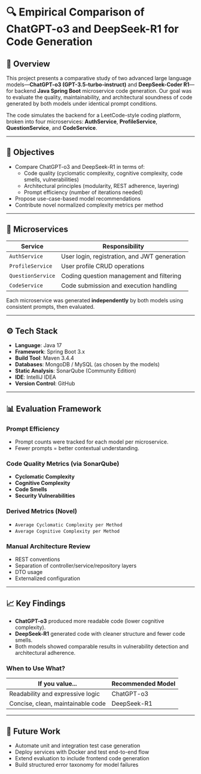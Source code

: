 # 🔍 Empirical Comparison of ChatGPT-o3 and DeepSeek-R1 for Code Generation

## 📌 Overview

This project presents a comparative study of two advanced large language models—**ChatGPT-o3 (GPT-3.5-turbo-instruct)** and **DeepSeek-Coder R1**—for backend **Java Spring Boot** microservice code generation. Our goal was to evaluate the quality, maintainability, and architectural soundness of code generated by both models under identical prompt conditions.

The code simulates the backend for a LeetCode-style coding platform, broken into four microservices: **AuthService**, **ProfileService**, **QuestionService**, and **CodeService**.

---

## 🎯 Objectives

- Compare ChatGPT-o3 and DeepSeek-R1 in terms of:
  - Code quality (cyclomatic complexity, cognitive complexity, code smells, vulnerabilities)
  - Architectural principles (modularity, REST adherence, layering)
  - Prompt efficiency (number of iterations needed)
- Propose use-case-based model recommendations
- Contribute novel normalized complexity metrics per method

---

## 🧱 Microservices

| Service         | Responsibility                                |
|-----------------|-----------------------------------------------|
| `AuthService`   | User login, registration, and JWT generation  |
| `ProfileService`| User profile CRUD operations                  |
| `QuestionService`| Coding question management and filtering     |
| `CodeService`   | Code submission and execution handling        |

Each microservice was generated **independently** by both models using consistent prompts, then evaluated.

---

## ⚙️ Tech Stack

- **Language**: Java 17  
- **Framework**: Spring Boot 3.x  
- **Build Tool**: Maven 3.4.4  
- **Databases**: MongoDB / MySQL (as chosen by the models)  
- **Static Analysis**: SonarQube (Community Edition)  
- **IDE**: IntelliJ IDEA  
- **Version Control**: GitHub  

---

## 📊 Evaluation Framework

### Prompt Efficiency
- Prompt counts were tracked for each model per microservice.
- Fewer prompts = better contextual understanding.

### Code Quality Metrics (via SonarQube)
- **Cyclomatic Complexity**
- **Cognitive Complexity**
- **Code Smells**
- **Security Vulnerabilities**

### Derived Metrics (Novel)
- `Average Cyclomatic Complexity per Method`
- `Average Cognitive Complexity per Method`

### Manual Architecture Review
- REST conventions
- Separation of controller/service/repository layers
- DTO usage
- Externalized configuration

---

## 📈 Key Findings

- **ChatGPT-o3** produced more readable code (lower cognitive complexity).
- **DeepSeek-R1** generated code with cleaner structure and fewer code smells.
- Both models showed comparable results in vulnerability detection and architectural adherence.

### When to Use What?

| If you value...                    | Recommended Model |
|-----------------------------------|-------------------|
| Readability and expressive logic  | ChatGPT-o3        |
| Concise, clean, maintainable code | DeepSeek-R1       |

---

## 🔭 Future Work

- Automate unit and integration test case generation
- Deploy services with Docker and test end-to-end flow
- Extend evaluation to include frontend code generation
- Build structured error taxonomy for model failures




